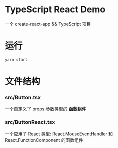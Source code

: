 # TypeScript React Demo
一个 create-react-app && TypeScript 项目


# 运行
~~~
yarn start
~~~


# 文件结构
### src/Button.tsx
一个自定义了 props 参数类型的 **函数组件**


### src/ButtonReact.tsx
一个应用了 React 类型:  React.MouseEventHandler 和 React.FunctionComponent<Props> 的函数组件
